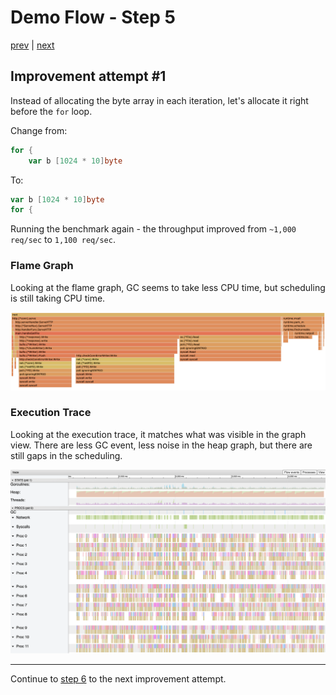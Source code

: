# Demo Flow - Step 5

[prev](../step4/README.md) | [next](../step6/README.md)

## Improvement attempt #1

Instead of allocating the byte array in each iteration, let's allocate it right before the `for` loop.

Change from:
```go
for {
	var b [1024 * 10]byte
```
To:
```go
var b [1024 * 10]byte
for {
```

Running the benchmark again - the throughput improved from `~1,000 req/sec` to `1,100 req/sec`.

### Flame Graph

Looking at the flame graph, GC seems to take less CPU time, but scheduling is still taking CPU time.

![](step5-flamegraph.png)

### Execution Trace

Looking at the execution trace, it matches what was visible in the graph view. There are less GC event, less noise in the heap graph, but there are still gaps in the scheduling.

![](step5-trace.png)

----

Continue to [step 6](../step6/README.md) to the next improvement attempt.